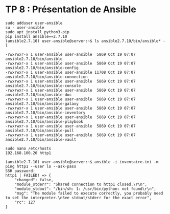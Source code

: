 # TP 8 : Présentation de Ansible

    sudo adduser user-ansible
    su - user-ansible
    sudo apt install python3-pip
    pip install ansible==2.7.10
    (ansible2.7.10) user-ansible@server:~$ ls ansible2.7.10/bin/ansible* -l

    -rwxrwxr-x 1 user-ansible user-ansible  5869 Oct 19 07:07 ansible2.7.10/bin/ansible
    -rwxrwxr-x 1 user-ansible user-ansible  5869 Oct 19 07:07 ansible2.7.10/bin/ansible-config
    -rwxrwxr-x 1 user-ansible user-ansible 11708 Oct 19 07:07 ansible2.7.10/bin/ansible-connection
    -rwxrwxr-x 1 user-ansible user-ansible  5869 Oct 19 07:07 ansible2.7.10/bin/ansible-console
    -rwxrwxr-x 1 user-ansible user-ansible  5869 Oct 19 07:07 ansible2.7.10/bin/ansible-doc
    -rwxrwxr-x 1 user-ansible user-ansible  5869 Oct 19 07:07 ansible2.7.10/bin/ansible-galaxy
    -rwxrwxr-x 1 user-ansible user-ansible  5869 Oct 19 07:07 ansible2.7.10/bin/ansible-inventory
    -rwxrwxr-x 1 user-ansible user-ansible  5869 Oct 19 07:07 ansible2.7.10/bin/ansible-playbook
    -rwxrwxr-x 1 user-ansible user-ansible  5869 Oct 19 07:07 ansible2.7.10/bin/ansible-pull
    -rwxrwxr-x 1 user-ansible user-ansible  5869 Oct 19 07:07 ansible2.7.10/bin/ansible-vault

    sudo nano /etc/hosts 
    192.168.100.20 http1
    
    (ansible2.7.10) user-ansible@server:~$ ansible -i inventaire.ini -m ping http1 --user lo --ask-pass
    SSH password: 
    http1 | FAILED! => {
        "changed": false,
        "module_stderr": "Shared connection to http1 closed.\r\n",
        "module_stdout": "/bin/sh: 1: /usr/bin/python: not found\r\n",
        "msg": "The module failed to execute correctly, you probably need to set the interpreter.\nSee stdout/stderr for the exact error",
        "rc": 127
    }
